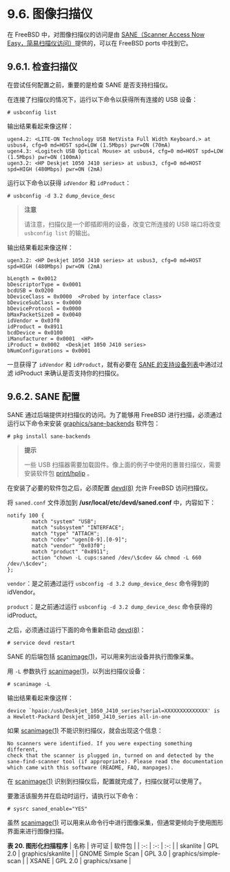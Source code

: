 # 9.6. 图像扫描仪

在 FreeBSD 中，对图像扫描仪的访问是由 [SANE（Scanner Access Now Easy，简易扫描仪访问）](http://www.sane-project.org/)提供的，可以在 FreeBSD ports 中找到它。

## 9.6.1. 检查扫描仪

在尝试任何配置之前，重要的是检查 SANE 是否支持扫描仪。

在连接了扫描仪的情况下，运行以下命令以获得所有连接的 USB 设备：

```shell-session
# usbconfig list
```

输出结果看起来像这样：

```shell-session
ugen4.2: <LITE-ON Technology USB NetVista Full Width Keyboard.> at usbus4, cfg=0 md=HOST spd=LOW (1.5Mbps) pwr=ON (70mA)
ugen4.3: <Logitech USB Optical Mouse> at usbus4, cfg=0 md=HOST spd=LOW (1.5Mbps) pwr=ON (100mA)
ugen3.2: <HP Deskjet 1050 J410 series> at usbus3, cfg=0 md=HOST spd=HIGH (480Mbps) pwr=ON (2mA)
```

运行以下命令以获得 `idVendor` 和 `idProduct`：

```shell-session
# usbconfig -d 3.2 dump_device_desc
```

> **注意**
>
> 请注意，扫描仪是一个即插即用的设备，改变它所连接的 USB 端口将改变 `usbconfig list` 的输出。

输出结果看起来像这样：

```shell-session
ugen3.2: <HP Deskjet 1050 J410 series> at usbus3, cfg=0 md=HOST spd=HIGH (480Mbps) pwr=ON (2mA)

bLength = 0x0012
bDescriptorType = 0x0001
bcdUSB = 0x0200
bDeviceClass = 0x0000  <Probed by interface class>
bDeviceSubClass = 0x0000
bDeviceProtocol = 0x0000
bMaxPacketSize0 = 0x0040
idVendor = 0x03f0
idProduct = 0x8911
bcdDevice = 0x0100
iManufacturer = 0x0001  <HP>
iProduct = 0x0002  <Deskjet 1050 J410 series>
bNumConfigurations = 0x0001
```

一旦获得了 `idVendor` 和 `idProduct`，就有必要在 [SANE 的支持设备列表](http://www.sane-project.org/lists/sane-mfgs-cvs.html)中通过过滤 idProduct 来确认是否支持你的扫描仪。

## 9.6.2. SANE 配置

SANE 通过后端提供对扫描仪的访问。为了能够用 FreeBSD 进行扫描，必须通过运行以下命令来安装 [graphics/sane-backends](https://cgit.freebsd.org/ports/tree/graphics/sane-backends/) 软件包：

```shell-session
# pkg install sane-backends
```

> **提示**
>
> 一些 USB 扫描器需要加载固件。像上面的例子中使用的惠普扫描仪，需要安装软件包 [print/hplip](https://cgit.freebsd.org/ports/tree/print/hplip/) 。

在安装了必要的软件包之后，必须配置 [devd(8)](https://man.freebsd.org/cgi/man.cgi?query=devd&sektion=8&format=html) 允许 FreeBSD 访问扫描仪。

将 `saned.conf` 文件添加到 **/usr/local/etc/devd/saned.conf** 中，内容如下：

```shell-session
notify 100 {
        match "system" "USB";
        match "subsystem" "INTERFACE";
        match "type" "ATTACH";
        match "cdev" "ugen[0-9].[0-9]";
        match "vendor" "0x03f0";
        match "product" "0x8911";
        action "chown -L cups:saned /dev/\$cdev && chmod -L 660 /dev/\$cdev";
};
```

`vendor`：是之前通过运行 `usbconfig -d 3.2 dump_device_desc` 命令得到的 idVendor。

`product`：是之前通过运行 `usbconfig -d 3.2 dump_device_desc` 命令获得的 idProduct。

之后，必须通过运行下面的命令重新启动 [devd(8)](https://man.freebsd.org/cgi/man.cgi?query=devd&sektion=8&format=html)：

```shell-session
# service devd restart
```

SANE 的后端包括 [scanimage(1)](https://man.freebsd.org/cgi/man.cgi?query=scanimage&sektion=1&format=html)，可以用来列出设备并执行图像采集。

用 `-L` 参数执行 [scanimage(1)](https://man.freebsd.org/cgi/man.cgi?query=scanimage&sektion=1&format=html)，以列出扫描仪设备：

```shell-session
# scanimage -L
```

输出结果看起来像这样：

```shell-session
device `hpaio:/usb/Deskjet_1050_J410_series?serial=XXXXXXXXXXXXXX' is a Hewlett-Packard Deskjet_1050_J410_series all-in-one
```

如果 [scanimage(1)](https://man.freebsd.org/cgi/man.cgi?query=scanimage&sektion=1&format=html) 不能识别扫描仪，就会出现这个信息：

```shell-session
No scanners were identified. If you were expecting something different,
check that the scanner is plugged in, turned on and detected by the
sane-find-scanner tool (if appropriate). Please read the documentation
which came with this software (README, FAQ, manpages).
```

在 [scanimage(1)](https://man.freebsd.org/cgi/man.cgi?query=scanimage&sektion=1&format=html) 识别到扫描仪后，配置就完成了，扫描仪就可以使用了。

要激活该服务并在启动时运行，请执行以下命令：

```shell-session
# sysrc saned_enable="YES"
```

虽然 [scanimage(1)](https://man.freebsd.org/cgi/man.cgi?query=scanimage&sektion=1&format=html) 可以用来从命令行中进行图像采集，但通常更倾向于使用图形界面来进行图像扫描。

**表 20. 图形化扫描程序**
| 名称 | 许可证 | 软件包 |
| :-: | :-: | :-: |
| skanlite | GPL 2.0 | graphics/skanlite |
| GNOME Simple Scan | GPL 3.0 | graphics/simple-scan |
| XSANE | GPL 2.0 | graphics/xsane |
